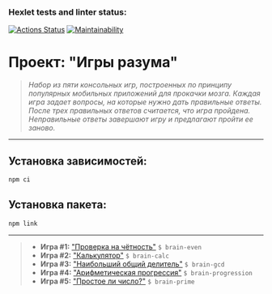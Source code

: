 ### Hexlet tests and linter status:
[![Actions Status](https://github.com/FTSx0/frontend-project-lvl1/workflows/hexlet-check/badge.svg)](https://github.com/FTSx0/frontend-project-lvl1/actions)
[![Maintainability](https://api.codeclimate.com/v1/badges/96621c79fba7dfe88445/maintainability)](https://codeclimate.com/github/FTSx0/frontend-project-lvl1/maintainability)


# Проект: "Игры разума"
> *Набор из пяти консольных игр, построенных по принципу популярных мобильных приложений для прокачки мозга. Каждая игра задает вопросы, на которые нужно дать правильные ответы. После трех правильных ответов считается, что игра пройдена. Неправильные ответы завершают игру и предлагают пройти ее заново.*
***
## Установка зависимостей:
```sh
npm ci
```

## Установка пакета:
```sh
npm link
```
***
> * **Игра #1:** ["Проверка на чётность"](https://asciinema.org/a/505621) `$ brain-even`
> * **Игра #2:** ["Калькулятор"](https://asciinema.org/a/505622) `$ brain-calc`
> * **Игра #3:** ["Наибольший общий делитель"](https://asciinema.org/a/505639) `$ brain-gcd`
> * **Игра #4:** ["Арифметическая прогрессия"](https://asciinema.org/a/505676) `$ brain-progression`
> * **Игра #5:** ["Простое ли число?"](https://asciinema.org/a/505758) `$ brain-prime`